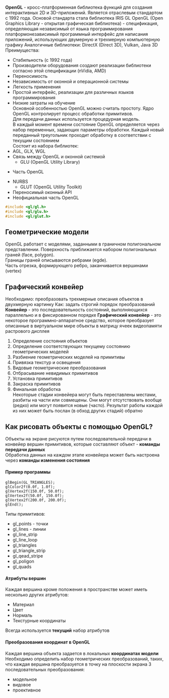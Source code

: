 **OpenGL** - кросс-платформенная библиотека функций для создания интерактивных 2D и 3D-приложений. Является отраслевым стандартом с 1992 года. Основой стандарта стала библиотека IRIS GL
OpenGL (Open Graphics Library - открытая графическая библиотека) - спецификация, определяющая независимый от языка программирования платформонезависимый программный интерфейс для написания приложений, использующих двумерную и трехмерную компьютерную графику
Аналогичные библиотеки: DirectX (Direct 3D), Vulkan, Java 3D
Преимущества:
- Стабильность (с 1992 года)
- Производители оборудования создают реализации библиотеки согласно этой спецификации (nVidia, AMD)
- Переносимость
- Независимость от оконной и операционной системы
- Легкость применения
- Простой интерфейс, реализации для различных языков программирования
- Низкие затраты на обучение  
Основной особенностью OpenGL можно считать простоту. Ядро OpenGL контролирует процесс обработки примитивов.  
Для передачи данных используется процедурная модель.  
В каждый момент времени состояние OpenGL определяется через набор переменных, задающих параметры обработки. Каждый новый переданный треугольник проходит обработку в соответствии с текущим состоянием  
Состоит из набора библиотек:
- AGL, GLX, WGL  
- Связь между OpenGL и оконной системой
	- GLU (OpenGL Utility Library)
* Часть OpenGL
- NURBS
	* GLUT (OpenGL Utility Toolkit)
- Переносимый оконный API
- Неофициальная часть OpenGL
```cpp
#include <gl/gl.h>
#include <gl/glu.h>
#include <gl/glut.h>
```
## Геометрические модели
OpenGL работает с моделями, заданными в граничном полигональном представлении.  Поверхность приближается набором полигональных граней (face, polygon).  
Границы граней описываются ребрами (egde).  
Часть отрезка, формирующего ребро, заканчивается вершинами (vertex)  
## Графический конвейер
Необходимо: преобразовать трехмерные описания объектов в двухмерную картинку
Как: задать строгий порядок преобразований
**Конвейер** - это последовательность состояний, выполняющихся параллельно и в фиксированном порядке
**Графический конвейер** - это некоторое программно-аппаратное средство, которое преобразует описанные в виртуальном мире объекты в матрицу ячеек видеопамяти растрового дисплея
1. Определение состояния объектов
2. Определение соответствующих текущему состоянию геометрических моделей
3. Разбиение геометрических моделей на примитивы
4. Привязка текстур и освещения
5. Видовые геометрические преобразования
6. Отбрасывание невидимых примитивов
7. Установка примитивов
8. Закраска примитивов
9. Финальная обработка  
Некоторые стадии конвейера могут быть переставлены местами, разбиты на части или совмещены. Они могут отсутствовать вообще (редко) или могут появится новые (часто). Результат работы каждой из них может быть послан (в обход других стадий) обратно
## Как рисовать объекты с помощью OpenGL?
Объекты на экране рисуются путем последовательной передачи в конвейер вершин примитивов, которые составляют объект - **команды передачи данных**  
Обработка данных на каждом этапе конвейера может быть настроена через **команды изменения состояния**
#### Пример программы
```
glBegin(GL_TRIANGLES);
glColor2f(0.0f, 1.0f);
glVertex2f(150.0f, 50.0f);
glVertex2f(50.0f, 150.0f);
glVertex2f(200.0f, 200.0f);
glEnd();
```
Типы примитивов:
- gl_points - точки
- gl_lines - линии
- gl_line_strip
- gl_line_loop
- gl_triangles
- gl_triangle_strip
- gl_qead_stripe
- gl_poligon
- gl_quads
#### Атрибуты вершин
Каждая вершина кроме положения в пространстве может иметь несколько других атрибутов:
- Материал
- Цвет
- Нормаль
- Текстурные координаты  

Всегда используется **текущий** набор атрибутов
#### Преобразования координат в OpenGL
Каждая вершина объекта задается в локальных **координатах модели**  
Необходимо определить набор геометрических преобразований, таких, что каждая вершина преобразуется в точку на плоскости экрана
3 последовательных преобразования:
- модельное
- видовое
- проективное
